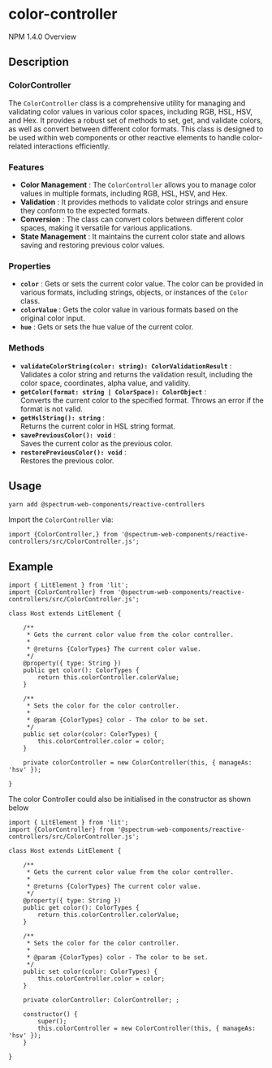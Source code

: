 # color-controller
NPM 1.4.0
Overview
## Description
### ColorController
The `ColorController` class is a comprehensive utility for managing and validating color values in various color spaces, including RGB, HSL, HSV, and Hex. It provides a robust set of methods to set, get, and validate colors, as well as convert between different color formats. This class is designed to be used within web components or other reactive elements to handle color-related interactions efficiently.
### Features
  -  **Color Management** : The `ColorController` allows you to manage color values in multiple formats, including RGB, HSL, HSV, and Hex.
  -  **Validation** : It provides methods to validate color strings and ensure they conform to the expected formats.
  -  **Conversion** : The class can convert colors between different color spaces, making it versatile for various applications.
  -  **State Management** : It maintains the current color state and allows saving and restoring previous color values.

### Properties
  -  **`color`** : Gets or sets the current color value. The color can be provided in various formats, including strings, objects, or instances of the `Color` class.
  -  **`colorValue`** : Gets the color value in various formats based on the original color input.
  -  **`hue`** : Gets or sets the hue value of the current color.

### Methods
  -  **`validateColorString(color: string): ColorValidationResult`** :  
Validates a color string and returns the validation result, including the color space, coordinates, alpha value, and validity.
  -  **`getColor(format: string | ColorSpace): ColorObject`** :  
Converts the current color to the specified format. Throws an error if the format is not valid.
  -  **`getHslString(): string`** :  
Returns the current color in HSL string format.
  -  **`savePreviousColor(): void`** :  
Saves the current color as the previous color.
  -  **`restorePreviousColor(): void`** :  
Restores the previous color.

## Usage
    
    yarn add @spectrum-web-components/reactive-controllers
    
Import the `ColorController` via:
    
    import {ColorController,} from '@spectrum-web-components/reactive-controllers/src/ColorController.js';
    
## Example
    
    import { LitElement } from 'lit';
    import {ColorController} from '@spectrum-web-components/reactive-controllers/src/ColorController.js';
    
    class Host extends LitElement {
    
        /**
         * Gets the current color value from the color controller.
         *
         * @returns {ColorTypes} The current color value.
         */
        @property({ type: String })
        public get color(): ColorTypes {
            return this.colorController.colorValue;
        }
    
        /**
         * Sets the color for the color controller.
         *
         * @param {ColorTypes} color - The color to be set.
         */
        public set color(color: ColorTypes) {
            this.colorController.color = color;
        }
    
        private colorController = new ColorController(this, { manageAs: 'hsv' });

    }
    
The color Controller could also be initialised in the constructor as shown below
    
    import { LitElement } from 'lit';
    import {ColorController} from '@spectrum-web-components/reactive-controllers/src/ColorController.js';
    
    class Host extends LitElement {
    
        /**
         * Gets the current color value from the color controller.
         *
         * @returns {ColorTypes} The current color value.
         */
        @property({ type: String })
        public get color(): ColorTypes {
            return this.colorController.colorValue;
        }
    
        /**
         * Sets the color for the color controller.
         *
         * @param {ColorTypes} color - The color to be set.
         */
        public set color(color: ColorTypes) {
            this.colorController.color = color;
        }
    
        private colorController: ColorController; ;
    
        constructor() {
            super();
            this.colorController = new ColorController(this, { manageAs: 'hsv' });
        }
    
    }
    
